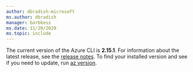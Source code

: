 ```yaml
---
author: dbradish-microsoft
ms.author: dbradish
manager: barbkess
ms.date: 11/20/2020
ms.topic: include
---
```


The current version of the Azure CLI is __2.15.1__. For information about the latest release, see the [release notes](../release-notes-azure-cli.md). To find your installed version and see if you need to update, run [az version](/cli/azure/reference-index#az_version).
